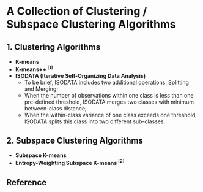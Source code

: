 # A Collection of Clustering / Subspace Clustering Algorithms

## 1. Clustering Algorithms
- **K-means**
- **K-means++ <sup>[1]</sup>**
- **ISODATA (Iterative Self-Organizing Data Analysis)**
    - To be brief, ISODATA includes two additional operations: Splitting and Merging;
    - When the number of observations within one class is less than one pre-defined threshold, ISODATA merges two classes with minimum between-class distance; 
    - When the within-class variance of one class exceeds one threshold, ISODATA splits this class into two different sub-classes.

## 2. Subspace Clustering Algorithms
- **Subspace K-means**
- **Entropy-Weighting Subspace K-means <sup>[2]</sup>**

## Reference


